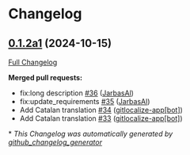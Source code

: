 # Changelog

## [0.1.2a1](https://github.com/OpenVoiceOS/ovos-skill-news/tree/0.1.2a1) (2024-10-15)

[Full Changelog](https://github.com/OpenVoiceOS/ovos-skill-news/compare/V0.0.4...0.1.2a1)

**Merged pull requests:**

- fix:long description [\#36](https://github.com/OpenVoiceOS/ovos-skill-news/pull/36) ([JarbasAl](https://github.com/JarbasAl))
- fix:update\_requirements [\#35](https://github.com/OpenVoiceOS/ovos-skill-news/pull/35) ([JarbasAl](https://github.com/JarbasAl))
- Add Catalan translation [\#34](https://github.com/OpenVoiceOS/ovos-skill-news/pull/34) ([gitlocalize-app[bot]](https://github.com/apps/gitlocalize-app))
- Add Catalan translation [\#33](https://github.com/OpenVoiceOS/ovos-skill-news/pull/33) ([gitlocalize-app[bot]](https://github.com/apps/gitlocalize-app))



\* *This Changelog was automatically generated by [github_changelog_generator](https://github.com/github-changelog-generator/github-changelog-generator)*
